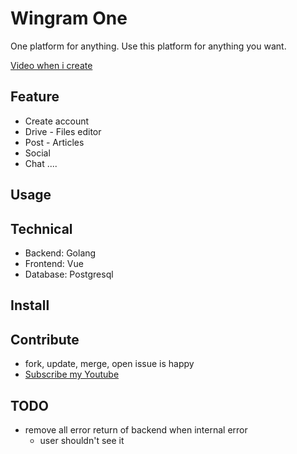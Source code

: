 # Wingram One

One platform for anything. Use this platform for anything you want.

[Video when i create]()

## Feature
- Create account
- Drive - Files editor
- Post - Articles 
- Social 
- Chat 
....

## Usage

## Technical
- Backend: Golang
- Frontend: Vue
- Database: Postgresql

## Install

## Contribute
- fork, update, merge, open issue is happy
- [Subscribe my Youtube](https://www.youtube.com/@WingramOrg)

## TODO 
- remove all error return of backend when internal error 
    + user shouldn't see it 